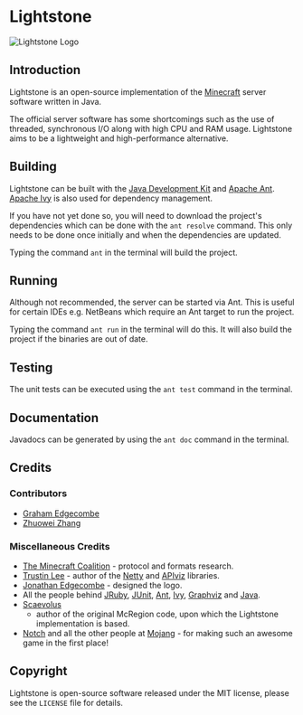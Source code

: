 Lightstone
==========

![Lightstone Logo](https://github.com/grahamedgecombe/lightstone/raw/master/etc/logo/logo-small.png)

Introduction
------------

Lightstone is an open-source implementation of the
[Minecraft](http://minecraft.net) server software written in Java.

The official server software has some shortcomings such as the use of threaded,
synchronous I/O along with high CPU and RAM usage. Lightstone aims to be a
lightweight and high-performance alternative.

Building
--------

Lightstone can be built with the
[Java Development Kit](http://oracle.com/technetwork/java/javase/downloads) and
[Apache Ant](http://ant.apache.org). [Apache Ivy](http://ant.apache.org/ivy) is
also used for dependency management.

If you have not yet done so, you will need to download the project's
dependencies which can be done with the `ant resolve` command. This only needs
to be done once initially and when the dependencies are updated.

Typing the command `ant` in the terminal will build the project.

Running
-------

Although not recommended, the server can be started via Ant. This is useful
for certain IDEs e.g. NetBeans which require an Ant target to run the project.

Typing the command `ant run` in the terminal will do this. It will also build
the project if the binaries are out of date.

Testing
-------

The unit tests can be executed using the `ant test` command in the terminal.

Documentation
-------------

Javadocs can be generated by using the `ant doc` command in the terminal.

Credits
-------

### Contributors

 * [Graham Edgecombe](https://github.com/grahamedgecombe)
 * [Zhuowei Zhang](https://github.com/zhuowei)

### Miscellaneous Credits

 * [The Minecraft Coalition](http://wiki.vg/wiki) - protocol and formats
   research.
 * [Trustin Lee](http://gleamynode.net) - author of the
   [Netty](http://jboss.org/netty) and
   [APIviz](http://code.google.com/p/apiviz) libraries.
 * [Jonathan Edgecombe](http://jonathanedgecombe.com) - designed the logo.
 * All the people behind [JRuby](http://jruby.org), [JUnit](http://junit.org),
   [Ant](http://ant.apache.org), [Ivy](http://ant.apache.org/ivy),
   [Graphviz](http://graphviz.org) and [Java](http://java.oracle.com).
 * [Scaevolus](http://minecraftforum.net/memberlist.php?mode=viewprofile&u=60394)
   - author of the original McRegion code, upon which the Lightstone
   implementation is based.
 * [Notch](http://mojang.com/notch) and all the other people at
   [Mojang](http://mojang.com) - for making such an awesome game in the first
   place!

Copyright
---------

Lightstone is open-source software released under the MIT license, please see
the `LICENSE` file for details.

